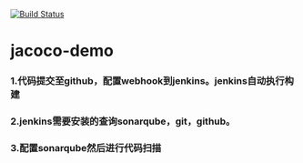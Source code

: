 [![Build Status](https://travis-ci.org/michaelliao/openweixin.svg?branch=master)](https://travis-ci.org/michaelliao/openweixin)
# jacoco-demo
### 1.代码提交至github，配置webhook到jenkins。jenkins自动执行构建
### 2.jenkins需要安装的查询sonarqube，git，github。
### 3.配置sonarqube然后进行代码扫描
### 
